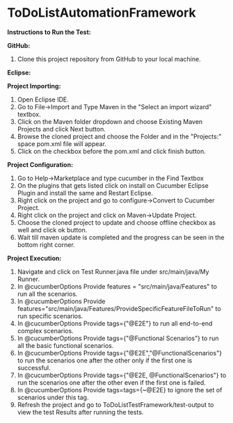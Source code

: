 # ToDoListAutomationFramework

**Instructions to Run the Test:**

**GitHub:**

1. Clone this project repository from GitHub to your local machine.

**Eclipse:**

**Project Importing:**

1.	Open Eclipse IDE.
2.	Go to File->Import and Type Maven in the "Select an import wizard" textbox.
3.	Click on the Maven folder dropdown and choose Existing Maven Projects and click Next button.
4.	Browse the cloned project and choose the Folder and in the "Projects:" space pom.xml file will appear.
5.	Click on the checkbox before the pom.xml and click finish button.

**Project Configuration:**

1.	Go to Help->Marketplace and type cucumber in the Find Textbox
2.	On the plugins that gets listed click on install on Cucumber Eclipse Plugin and install the same and Restart Eclipse.
3.	Right click on the project and go to configure->Convert to Cucumber Project.
4.	Right click on the project and click on Maven->Update Project.
5.	Choose the cloned project to update and choose offline checkbox as well and click ok button.
6.	Wait till maven update is completed and the progress can be seen in the bottom right corner.

**Project Execution:**

1. Navigate and click on Test Runner.java file under src/main/java/My Runner.
2. In @cucumberOptions Provide features = "src/main/java/Features" to run all the scenarios.
3. In @cucumberOptions Provide features="src/main/java/Features/ProvideSpecificFeatureFileToRun" to run specific scenarios.
4. In @cucumberOptions Provide tags={"@E2E"} to run all end-to-end complex scenarios.
5. In @cucumberOptions Provide tags={"@Functional Scenarios"} to run all the basic functional scenarios.
6. In @cucumberOptions Provide tags={"@E2E","@FunctionalScenarios"} to run the scenarios one after the other
   only if the first one is successful.
7. In @cucumberOptions Provide tags={"@E2E, @FunctionalScenarios"} to run the scenarios one after the other
   even if the first one is failed.
8. In @cucumberOptions Provide tags=tags={~@E2E} to ignore the set of scenarios under this tag.
9. Refresh the project and go to ToDoListTestFramework/test-output to view the test Results after running the tests.
   
